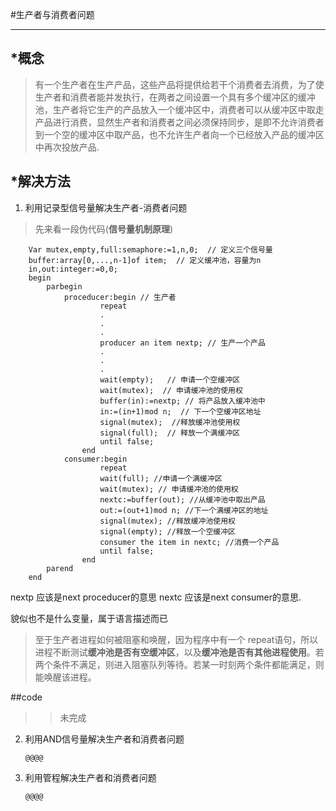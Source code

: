 #生产者与消费者问题


----------


##    *概念
  
   >    有一个生产者在生产产品，这些产品将提供给若干个消费者去消费，为了使生产者和消费者能并发执行，在两者之间设置一个具有多个缓冲区的缓冲池，生产者将它生产的产品放入一个缓冲区中，消费者可以从缓冲区中取走产品进行消费，显然生产者和消费者之间必须保持同步，是即不允许消费者到一个空的缓冲区中取产品，也不允许生产者向一个已经放入产品的缓冲区中再次投放产品.

## *解决方法

 1. 利用记录型信号量解决生产者-消费者问题
 
 >先来看一段伪代码(**信号量机制原理**)

        Var mutex,empty,full:semaphore:=1,n,0;  // 定义三个信号量
        buffer:array[0,...,n-1]of item;  // 定义缓冲池，容量为n
        in,out:integer:=0,0;
        begin
            parbegin
                proceducer:begin // 生产者
	                    repeat
	                    .
	                    .
	                    .
	                    producer an item nextp; // 生产一个产品
	                    .
	                    .
	                    .
	                    wait(empty);   // 申请一个空缓冲区
	                    wait(mutex);  // 申请缓冲池的使用权
	                    buffer(in):=nextp; // 将产品放入缓冲池中
	                    in:=(in+1)mod n;  // 下一个空缓冲区地址
	                    signal(mutex);  //释放缓冲池使用权
	                    signal(full);  // 释放一个满缓冲区
	                    until false;
	                end
	            consumer:begin
	                    repeat
	                    wait(full); //申请一个满缓冲区
	                    wait(mutex); // 申请缓冲池的使用权
	                    nextc:=buffer(out); //从缓冲池中取出产品
	                    out:=(out+1)mod n; //下一个满缓冲区的地址
	                    signal(mutex); //释放缓冲池使用权
	                    signal(empty); //释放一个空缓冲区
	                    consumer the item in nextc; //消费一个产品
	                    until false;
	                end
	        parend
	    end

nextp 应该是next proceducer的意思
nextc 应该是next consumer的意思.

 貌似也不是什么变量，属于语言描述而已

>  至于生产者进程如何被阻塞和唤醒，因为程序中有一个 repeat语句，所以进程不断测试**缓冲池是否有空缓冲区**，以及**缓冲池是否有其他进程使用**。若两个条件不满足，则进入阻塞队列等待。若某一时刻两个条件都能满足，则能唤醒该进程。

##code
>>未完成
 


 
 2. 利用AND信号量解决生产者和消费者问题
 
        @@@@
        
 3. 利用管程解决生产者和消费者问题
    
        @@@@

